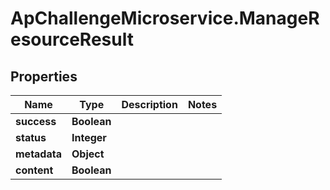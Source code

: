 # ApChallengeMicroservice.ManageResourceResult

## Properties
Name | Type | Description | Notes
------------ | ------------- | ------------- | -------------
**success** | **Boolean** |  | 
**status** | **Integer** |  | 
**metadata** | **Object** |  | 
**content** | **Boolean** |  | 


